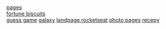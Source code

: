 <a href="https://marcioparaujo.github.io/rocketseat-challenges/">pages</a><br>
<a href="https://marcioparaujo.github.io/rocketseat-challenges/biscoito-da-sorte/">fortune biscuits</a><br>
<a href="https://marcioparaujo.github.io/rocketseat-challenges/javascriptDOM/guess-game/">guess game</a>
<a href="https://marcioparaujo.github.io/rocketseat-challenges/grid/">galaxy</a>
<a href="https://marcioparaujo.github.io/rocketseat-challenges/landpage-rocket/">landpage rocketseat</a>
<a href="https://marcioparaujo.github.io/rocketseat-challenges/photos-pages/">photo pages</a>
<a href="https://marcioparaujo.github.io/rocketseat-challenges/responsivity/">recepy</a>


